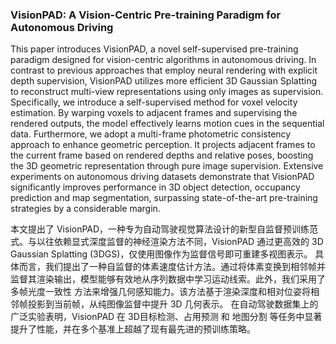 ### VisionPAD: A Vision-Centric Pre-training Paradigm for Autonomous Driving

This paper introduces VisionPAD, a novel self-supervised pre-training paradigm designed for vision-centric algorithms in autonomous driving. In contrast to previous approaches that employ neural rendering with explicit depth supervision, VisionPAD utilizes more efficient 3D Gaussian Splatting to reconstruct multi-view representations using only images as supervision. Specifically, we introduce a self-supervised method for voxel velocity estimation. By warping voxels to adjacent frames and supervising the rendered outputs, the model effectively learns motion cues in the sequential data. Furthermore, we adopt a multi-frame photometric consistency approach to enhance geometric perception. It projects adjacent frames to the current frame based on rendered depths and relative poses, boosting the 3D geometric representation through pure image supervision. Extensive experiments on autonomous driving datasets demonstrate that VisionPAD significantly improves performance in 3D object detection, occupancy prediction and map segmentation, surpassing state-of-the-art pre-training strategies by a considerable margin.

本文提出了 VisionPAD，一种专为自动驾驶视觉算法设计的新型自监督预训练范式。与以往依赖显式深度监督的神经渲染方法不同，VisionPAD 通过更高效的 3D Gaussian Splatting (3DGS)，仅使用图像作为监督信号即可重建多视图表示。
具体而言，我们提出了一种自监督的体素速度估计方法。通过将体素变换到相邻帧并监督其渲染输出，模型能够有效地从序列数据中学习运动线索。此外，我们采用了 多帧光度一致性 方法来增强几何感知能力。该方法基于渲染深度和相对位姿将相邻帧投影到当前帧，从纯图像监督中提升 3D 几何表示。
在自动驾驶数据集上的广泛实验表明，VisionPAD 在 3D目标检测、占用预测 和 地图分割 等任务中显著提升了性能，并在多个基准上超越了现有最先进的预训练策略。

